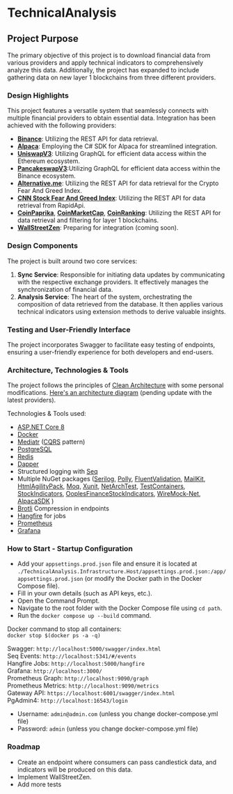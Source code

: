 # TechnicalAnalysis

## Project Purpose
The primary objective of this project is to download financial data from various providers and apply technical indicators to comprehensively analyze this data. Additionally, the project has expanded to include gathering data on new layer 1 blockchains from three different providers.

### Design Highlights
This project features a versatile system that seamlessly connects with multiple financial providers to obtain essential data. Integration has been achieved with the following providers:

- **[Binance](https://www.binance.com/)**: Utilizing the REST API for data retrieval.
- **[Alpaca](https://alpaca.markets/)**: Employing the C# SDK for Alpaca for streamlined integration.
- **[UniswapV3](https://app.uniswap.org/explore)**: Utilizing GraphQL for efficient data access within the Ethereum ecosystem.
- **[PancakeswapV3](https://pancakeswap.finance/info/v3)**:Utilizing GraphQL for efficient data access within the Binance ecosystem.
- **[Alternative.me](https://alternative.me/crypto/fear-and-greed-index/)**: Utilizing the REST API for data retrieval for the Crypto Fear And Greed Index.
- **[CNN Stock Fear And Greed Index](https://rapidapi.com/rpi4gx/api/fear-and-greed-index)**: Utilizing the REST API for data retrieval from RapidApi.
- **[CoinPaprika](https://coinpaprika.com/)**, **[CoinMarketCap](https://coinmarketcap.com/)**, **[CoinRanking](https://coinranking.com/)**: Utilizing the REST API for data retrieval and filtering for layer 1 blockchains.
- **[WallStreetZen](https://www.wallstreetzen.com/)**: Preparing for integration (coming soon).

### Design Components
The project is built around two core services:

1. **Sync Service**: Responsible for initiating data updates by communicating with the respective exchange providers. It effectively manages the synchronization of financial data.
2. **Analysis Service**: The heart of the system, orchestrating the composition of data retrieved from the database. It then applies various technical indicators using extension methods to derive valuable insights.

### Testing and User-Friendly Interface
The project incorporates Swagger to facilitate easy testing of endpoints, ensuring a user-friendly experience for both developers and end-users.

### Architecture, Technologies & Tools
The project follows the principles of [Clean Architecture](https://blog.cleancoder.com/uncle-bob/2012/08/13/the-clean-architecture.html) with some personal modifications. [Here's an architecture diagram](https://miro.com/app/board/uXjVMsAK0lU=/?share_link_id=213007625723) (pending update with the latest providers).

Technologies & Tools used:
- [ASP.NET Core 8](https://learn.microsoft.com/en-us/aspnet/core/introduction-to-aspnet-core?view=aspnetcore-8.0)
- [Docker](https://www.docker.com/)
- [Mediatr](https://github.com/jbogard/MediatR) ([CQRS](https://docs.microsoft.com/en-us/azure/architecture/guide/architecture-styles/cqrs) pattern)
- [PostgreSQL](https://www.postgresql.org/)
- [Redis](https://redis.io/)
- [Dapper](https://github.com/DapperLib/Dapper)
- Structured logging with [Seq](https://datalust.co/seq)
- Multiple NuGet packages ([Serilog](https://serilog.net/), [Polly](https://www.pollydocs.org/), [FluentValidation](https://docs.fluentvalidation.net/en/latest/), [MailKit](https://github.com/jstedfast/MailKit), [HtmlAgilityPack](https://html-agility-pack.net/), [Moq](https://github.com/devlooped/moq), [Xunit](https://xunit.net/docs/getting-started/netfx/visual-studio), [NetArchTest](https://github.com/BenMorris/NetArchTest), [TestContainers](https://dotnet.testcontainers.org/), [StockIndicators](https://dotnet.stockindicators.dev/), [OoplesFinanceStockIndicators](https://github.com/ooples/OoplesFinance.StockIndicators), [WireMock-Net](https://github.com/WireMock-Net/WireMock.Net), [AlpacaSDK](https://github.com/alpacahq/alpaca-trade-api-csharp) )
- [Brotli](https://devblogs.microsoft.com/dotnet/introducing-support-for-brotli-compression/) Compression in endpoints
- [Hangfire](https://www.hangfire.io/) for jobs
- [Prometheus](https://github.com/prometheus-net/prometheus-net)
- [Grafana](https://grafana.com/)

### How to Start - Startup Configuration
- Add your `appsettings.prod.json` file and ensure it is located at `./TechnicalAnalysis.Infrastructure.Host/appsettings.prod.json:/app/appsettings.prod.json` (or modify the Docker path in the Docker Compose file).
- Fill in your own details (such as API keys, etc.).
- Open the Command Prompt.
- Navigate to the root folder with the Docker Compose file using `cd path`.
- Run the `docker compose up --build` command.

Docker command to stop all containers:<br>
`docker stop $(docker ps -a -q)`

Swagger: `http://localhost:5000/swagger/index.html` <br>
Seq Events: `http://localhost:5341/#/events` <br>
Hangfire Jobs: `http://localhost:5000/hangfire` <br>
Grafana: `http://localhost:3000/` <br>
Prometheus Graph: `http://localhost:9090/graph` <br>
Prometheus Metrics: `http://localhost:9090/metrics` <br>
Gateway API: `https://localhost:6001/swagger/index.html` <br>
PgAdmin4: `http://localhost:16543/login` <br>
  - Username: `admin@admin.com` (unless you change docker-compose.yml file)
  - Password: `admin` (unless you change docker-compose.yml file)

### Roadmap
- Create an endpoint where consumers can pass candlestick data, and indicators will be produced on this data.
- Implement WallStreetZen.
- Add more tests

